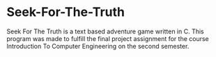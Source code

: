 # Seek-For-The-Truth
Seek For The Truth is a text based adventure game written in C. This program was made to fulfill the final project assignment for the course Introduction To Computer Engineering on the second semester.
